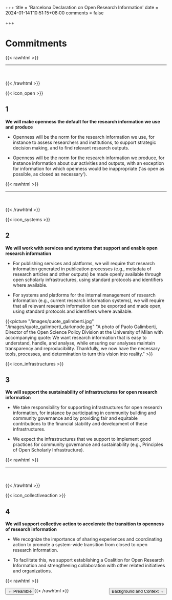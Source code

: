 +++
title = 'Barcelona Declaration on Open Research Information'
date = 2024-01-14T10:51:15+08:00
comments = false

+++

# Commitments
{{< rawhtml >}}
<hr class="small">
</br></br>
{{< /rawhtml >}}

{{< icon_open >}}

## 1

**We will make openness the default for the research information
we use and produce**

* Openness will be the norm for the research information we use, for instance to assess researchers and institutions, to support strategic decision making, and to find relevant research outputs.

* Openness will be the norm for the research information we produce, for instance information about our activities and outputs, with an exception for information for which openness would be inappropriate ('as open as possible, as closed as necessary').

{{< rawhtml >}}
</br>
<hr class="small">
</br></br>
{{< /rawhtml >}}

{{< icon_systems >}}

## 2
**We will work with services and systems that support
and enable open research information**

* For publishing services and platforms, we will require that research information generated in publication processes (e.g., metadata of research articles and other outputs) be made openly available through open scholarly infrastructures, using standard protocols and identifiers where available.

* For systems and platforms for the internal management of research information (e.g., current research information systems), we will require that all relevant research information can be exported and made open, using standard protocols and identifiers where available.

{{<picture "/images/quote_galimberti.jpg" "/images/quote_galimberti_darkmode.jpg" "A photo of Paolo Galimberti, Director of the Open Science Policy Division at the University of Milan with accompanying quote: We want research information that is easy to understand, handle, and analyse, while ensuring our analyses maintain transparency and reproducibility. Thankfully, we now have the necessary tools, processes, and determination to turn this vision into reality." >}}

{{< icon_infrastructures >}}

## 3
**We will support the sustainability of infrastructures
for open research information**

* We take responsibility for supporting infrastructures for open research information, for instance by participating in community building and community governance and by providing fair and equitable contributions to the financial stability and development of these infrastructures.

* We expect the infrastructures that we support to implement good practices for community governance and sustainability (e.g., Principles of Open Scholarly Infrastructure).

{{< rawhtml >}}
</br>
<hr class="small">
</br></br>
{{< /rawhtml >}}

{{< icon_collectiveaction >}}

## 4
**We will support collective action to accelerate the transition
to openness of research information**

* We recognize the importance of sharing experiences and coordinating action to promote a system-wide transition from closed to open research information.

* To facilitate this, we support establishing a Coalition for Open Research Information and strengthening collaboration with other related initiatives and organizations.

{{< rawhtml >}}

<button style="float:left" onclick="document.location='/preamble'">&larr; Preamble</button> 

<button style="float:right" onclick="document.location='/background_and_context'">Background and Context &rarr;</button> 

{{< /rawhtml >}}
